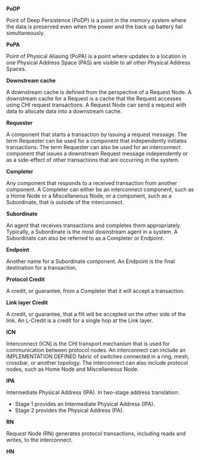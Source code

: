 **PoDP**

Point of Deep Persistence (PoDP) is a point in the memory system where the data is preserved even when the power and the back up battery fail simultaneously.

**PoPA**

Point of Physical Aliasing (PoPA) is a point where updates to a location in one Physical Address Space (PAS) are visible to all other Physical Address Spaces.

**Downstream cache**

A downstream cache is defined from the perspective of a Request Node. A downstream cache for a Request is a cache that the Request accesses using CHI request transactions. A Request Node can send a request with data to allocate data into a downstream cache.

**Requester**

A component that starts a transaction by issuing a request message. The term Requester can be used for a component that independently initiates transactions. The term Requester can also be used for an interconnect component that issues a downstream Request message independently or as a side-effect of other transactions that are occurring in the system.

**Completer**

Any component that responds to a received transaction from another component. A Completer can either be an interconnect component, such as a Home Node or a Miscellaneous Node, or a component, such as a Subordinate, that is outside of the interconnect.

**Subordinate**

An agent that receives transactions and completes them appropriately. Typically, a Subordinate is the most downstream agent in a system. A Subordinate can also be referred to as a Completer or Endpoint.

**Endpoint**

Another name for a Subordinate component. An Endpoint is the final destination for a transaction.

**Protocol Credit**

A credit, or guarantee, from a Completer that it will accept a transaction.

**Link layer Credit**

A credit, or guarantee, that a flit will be accepted on the other side of the link. An L-Credit is a credit for a single hop at the Link layer.

**ICN**

Interconnect (ICN) is the CHI transport mechanism that is used for communication between protocol nodes. An interconnect can include an IMPLEMENTATION DEFINED fabric of switches connected in a ring, mesh, crossbar, or another topology. The interconnect can also include protocol nodes, such as Home Node and Miscellaneous Node.

**IPA**

Intermediate Physical Address (IPA). In two-stage address translation:

- Stage 1 provides an Intermediate Physical Address (IPA).
- Stage 2 provides the Physical Address (PA).

**RN**

Request Node (RN) generates protocol transactions, including reads and writes, to the interconnect.

**HN**